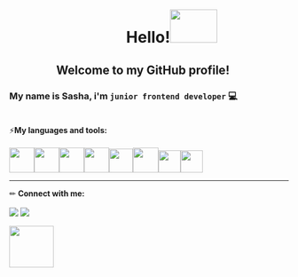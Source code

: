 <h1 align="center">⠀⠀⠀⠀Hello!<img src="https://c.tenor.com/tuvk4qUAcaUAAAAi/baby-yoda-star-wars.gif" width="85" height="60"></h1>

<h2 align="center">Welcome to my GitHub profile! <img src="https://img.icons8.com/color/38/000000/like--v1.png" height="17"/></h2>

### My name is Sasha, i'm `junior frontend developer` 💻<br><br>
⚡**My languages and tools:**<br><br>
<img src="https://img.icons8.com/color/48/000000/html-5--v1.png" width="45" height="45"/><img src="https://img.icons8.com/color/48/000000/css3.png" width="45" height="45"/><img src="https://img.icons8.com/color/48/000000/sass-avatar.png" width="45" height="45"/><img src="https://img.icons8.com/color/48/000000/javascript--v1.png" width="45" height="45"/><img src="https://img.icons8.com/color/48/000000/react-native.png" width="43" height="43"/><img src="https://img.icons8.com/color/48/000000/git.png" width="46" height="45"/><img src="https://img.icons8.com/fluency/48/000000/figma.png" width="40" height="40"/><img src="https://img.icons8.com/color/48/000000/visual-studio-code-2019.png" width="40" height="40"/>

<hr>

✏ **Connect with me:**<br><br>
<a href="mailto:sbykoderova94@gmail.com"><img src="https://img.icons8.com/color/41/000000/message-squared.png"/></a>
<a href="https://t.me/sbykoderova"><img src="https://img.icons8.com/fluency/40/000000/telegram-app.png"/></a>
<p><img src="https://c.tenor.com/nN_-M2QfN3sAAAAi/baby-yoda-star-wars.gif" width="80" height="75"></p>
